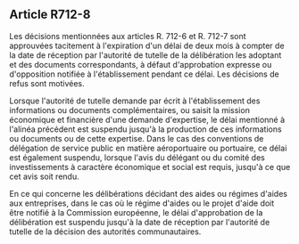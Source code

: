 Article R712-8
----
Les décisions mentionnées aux articles R. 712-6 et R. 712-7 sont approuvées
tacitement à l'expiration d'un délai de deux mois à compter de la date de
réception par l'autorité de tutelle de la délibération les adoptant et des
documents correspondants, à défaut d'approbation expresse ou d'opposition
notifiée à l'établissement pendant ce délai. Les décisions de refus sont
motivées.

Lorsque l'autorité de tutelle demande par écrit à l'établissement des
informations ou documents complémentaires, ou saisit la mission économique et
financière d'une demande d'expertise, le délai mentionné à l'alinéa précédent
est suspendu jusqu'à la production de ces informations ou documents ou de cette
expertise. Dans le cas des conventions de délégation de service public en
matière aéroportuaire ou portuaire, ce délai est également suspendu, lorsque
l'avis du délégant ou du comité des investissements à caractère économique et
social est requis, jusqu'à ce que cet avis soit rendu.

En ce qui concerne les délibérations décidant des aides ou régimes d'aides aux
entreprises, dans le cas où le régime d'aides ou le projet d'aide doit être
notifié à la Commission européenne, le délai d'approbation de la délibération
est suspendu jusqu'à la date de réception par l'autorité de tutelle de la
décision des autorités communautaires.
